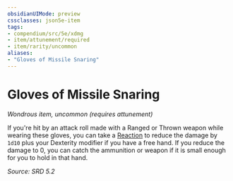 ```yaml
---
obsidianUIMode: preview
cssclasses: json5e-item
tags:
- compendium/src/5e/xdmg
- item/attunement/required
- item/rarity/uncommon
aliases: 
- "Gloves of Missile Snaring"
---
```

# Gloves of Missile Snaring
*Wondrous item, uncommon (requires attunement)*  


If you're hit by an attack roll made with a Ranged or Thrown weapon while wearing these gloves, you can take a [Reaction](reaction-xphb.md) to reduce the damage by `1d10` plus your Dexterity modifier if you have a free hand. If you reduce the damage to 0, you can catch the ammunition or weapon if it is small enough for you to hold in that hand.

*Source: SRD 5.2*